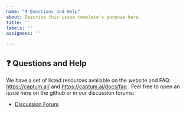 ```yaml
---
name: "❓ Questions and Help"
about: Describe this issue template's purpose here.
title: ''
labels: ''
assignees: ''

---
```


## ❓ Questions and Help

We have a set of listed resources available on the website and FAQ: https://captum.ai/ and https://captum.ai/docs/faq . Feel free to open an issue here on the github or in our discussion forums:

- [Discussion Forum](https://discuss.pytorch.org/c/captum)
